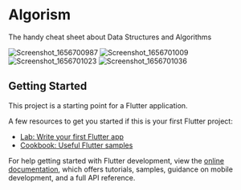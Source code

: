 # Algorism

The handy cheat sheet about Data Structures and Algorithms

![Screenshot_1656700987](https://user-images.githubusercontent.com/70211629/176953909-c54d8284-5425-47bf-8767-319038e8ed5d.png)
![Screenshot_1656701009](https://user-images.githubusercontent.com/70211629/176953937-1b5fc075-7b9a-4c30-b475-edef2aa55abb.png)
![Screenshot_1656701023](https://user-images.githubusercontent.com/70211629/176953944-c7e6fc4e-ed17-4f08-ae89-5dc0b64eea65.png)
![Screenshot_1656701036](https://user-images.githubusercontent.com/70211629/176953957-d6317437-5d57-44cb-a6ed-35ed24293a5e.png)


## Getting Started

This project is a starting point for a Flutter application.

A few resources to get you started if this is your first Flutter project:

- [Lab: Write your first Flutter app](https://docs.flutter.dev/get-started/codelab)
- [Cookbook: Useful Flutter samples](https://docs.flutter.dev/cookbook)

For help getting started with Flutter development, view the
[online documentation](https://docs.flutter.dev/), which offers tutorials,
samples, guidance on mobile development, and a full API reference.
